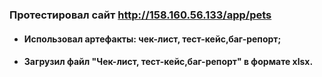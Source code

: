 ### Протестировал сайт http://158.160.56.133/app/pets
+ #### Использовал артефакты: чек-лист, тест-кейс,баг-репорт;
+ #### Загрузил файл "Чек-лист, тест-кейс,баг-репорт" в формате xlsx.
